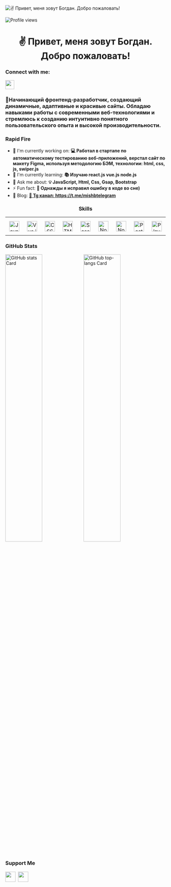 ![✌️ Привет, меня зовут Богдан. Добро пожаловать!](https://static.wixstatic.com/media/53fad0_ce0704caa0174d6aa9b2b8101a62fa77~mv2.gif)

![Profile views](https://komarev.com/ghpvc/?username=Bogdan-js-ctrl&label=Profile%20views&color=0e75b6&style=flat)

<div id="toc">
  <ul align="center" style="list-style: none">
    <summary>
      <h1>
        ✌️ Привет, меня зовут Богдан. Добро пожаловать!
      </h1>
    </summary>
  </ul>
</div>

**<h3 align="left">Connect with me:</h3>** 
<p align="left"><a href="https://github.com/Bogdan-js-ctr" target="_blank"><img src="https://img.shields.io/badge/GitHub-100000?logo=github&logoColor=white" height="28" style="margin-right: 4px"></a></p>

 **<h3 align="left">🚀Начинающий фронтенд-разработчик, создающий динамичные, адаптивные и красивые сайты. Обладаю навыками работы с современными веб-технологиями и стремлюсь к созданию интуитивно понятного пользовательского опыта и высокой производительности.</h3>**

**<h3 align="left">Rapid Fire</h3>**

- 💼 I'm currently working on: **💻 Работал в стартапе по автоматическому тестированию веб-приложений, верстал сайт по макету Figma, используя методологию БЭМ, технологии: html, css, js, swiper.js**
- 🌱 I'm currently learning: **📚 Изучаю react.js vue.js node.js**
- 💬 Ask me about: **💡 JavaScript, Html, Css, Gsap, Bootstrap**
- ⚡ Fun fact: **🎢 Однажды я исправил ошибку в коде во сне)**
- 📝 Blog: **<a href="📝 Tg канал: https://t.me/mishbtelegram" target="_blank">📝 Tg канал: https://t.me/mishbtelegram</a>**


 **<h3 align="center">Skills</h3>**

<table style="width: 100%; border: 0px solid white;"><tr><td style="text-align: center; border: 0px; padding: 12px;"><img src="https://cdn.jsdelivr.net/gh/devicons/devicon/icons/javascript/javascript-original.svg" height="32" alt="JavaScript"/></td><td style="text-align: center; border: 0px; padding: 12px;"><img src="https://cdn.jsdelivr.net/gh/devicons/devicon/icons/vuejs/vuejs-original.svg" height="32" alt="Vue.js"/></td><td style="text-align: center; border: 0px; padding: 12px;"><img src="https://cdn.jsdelivr.net/gh/devicons/devicon@latest/icons/css3/css3-original-wordmark.svg" height="32" alt="CSS3"/></td><td style="text-align: center; border: 0px; padding: 12px;"><img src="https://cdn.jsdelivr.net/gh/devicons/devicon@latest/icons/html5/html5-original-wordmark.svg" height="32" alt="HTML5"/></td><td style="text-align: center; border: 0px; padding: 12px;"><img src="https://cdn.jsdelivr.net/gh/devicons/devicon/icons/sass/sass-original.svg" height="32" alt="Sass"/></td><td style="text-align: center; border: 0px; padding: 12px;"><img src="https://cdn.jsdelivr.net/gh/devicons/devicon@latest/icons/nodejs/nodejs-original-wordmark.svg" height="32" alt="Node.js"/></td><td style="text-align: center; border: 0px; padding: 12px;"><img src="https://cdn.jsdelivr.net/gh/devicons/devicon/icons/nodejs/nodejs-original.svg" height="32" alt="Node.js"/></td><td style="text-align: center; border: 0px; padding: 12px;"><img src="https://cdn.jsdelivr.net/gh/devicons/devicon@latest/icons/postgresql/postgresql-original-wordmark.svg" height="32" alt="PostgreSQL"/></td><td style="text-align: center; border: 0px; padding: 12px;"><img src="https://cdn.jsdelivr.net/gh/devicons/devicon@latest/icons/playwright/playwright-original.svg" height="32" alt="Playwright"/></td><td style="text-align: center; border: 0px; padding: 12px;"><img src="https://cdn.jsdelivr.net/gh/devicons/devicon@latest/icons/figma/figma-original.svg" height="32" alt="Figma"/></td><td style="text-align: center; border: 0px; padding: 12px;"><img src="https://cdn.jsdelivr.net/gh/devicons/devicon@latest/icons/vscode/vscode-original.svg" height="32" alt="VSCode"/></td></table>

 **<h3 align="left">GitHub Stats</h3>**

<p align="left">
  <img width="48%" src="https://github-readme-stats.vercel.app/api?username=Bogdan-js-ctrl&theme=react&hide_title=false&hide_rank=false&show_icons=false&include_all_commits=false&count_private=true&line_height=23" alt="GitHub stats Card" />
  <img width="48%" src="https://github-readme-stats.vercel.app/api/top-langs?username=Bogdan-js-ctrl&theme=react&hide_title=false&layout=compact&langs_count=6&hide_progress=false&card_width=400" alt="GitHub top-langs Card" />
</p>

 **<h3 align="left">Support Me</h3>**

<p align="left"><a href="https://www.patreon.com/Telegram: @BogdanM4" target="_blank"><img src="https://img.shields.io/badge/Patreon-F96854?style=flat&logo=patreon&logoColor=white" height="32" style="margin-right: 4px"></a> <a href="https://ko-fi.com/Number: 79502864899" target="_blank"><img src="https://img.shields.io/badge/Ko--fi-343B45?style=flat&logo=kofi&logoColor=Black" height="32" style="margin-right: 4px"></a></p>
